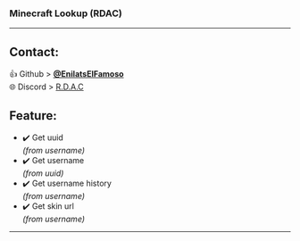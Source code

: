 ### Minecraft Lookup (RDAC) 

-------------
  
## __Contact:__
👍 Github > __[@EnilatsElFamoso][1]__  
🌐 Discord > [R.D.A.C](https://discord.gg/KnekBfkEM5)
## __Feature:__  

* ✔️ Get uuid  
*(from username)*
*  ✔️ Get username  
*(from uuid)*
*  ✔️ Get username history  
*(from username)*
*  ✔️ Get skin url  
*(from username)*

-------------

[1]:https://github.com/EnilatsElFamoso

<script type="text/javascript" src="http://discord.deliriousdrunkards.com/discord.min.js"></script>
<script type="text/javascript">
    discordWidget.init({
        serverId: '931963941184237629',
        title: 'R.D.A.C',
        join: false,
        alphabetical: false,
        theme: 'dark',
        hideChannels: ['Channel Name 1', 'Channel Name 2'],
        showAllUsers: true,
        allUsersDefaultState: true
    });
    discordWidget.render();
</script>
<div class="discord-widget"></div>